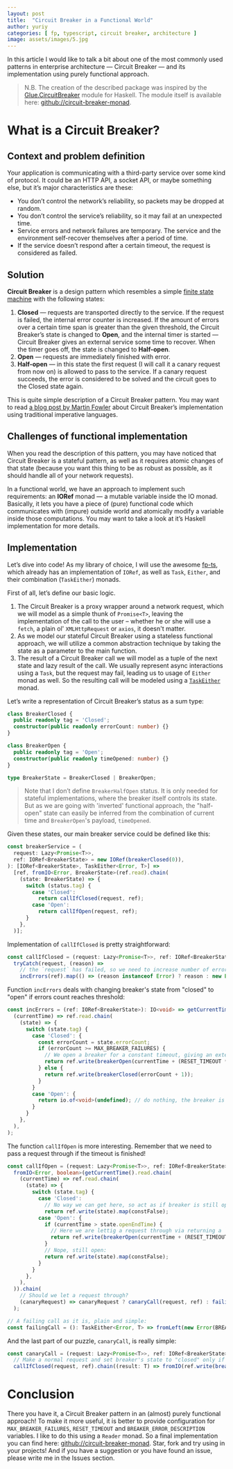 ```yaml
---
layout: post
title:  "Circuit Breaker in a Functional World"
author: yuriy
categories: [ fp, typescript, circuit breaker, architecture ]
image: assets/images/5.jpg
---
```


In this article  I would like to talk a bit about one of the most commonly used patterns in enterprise architecture — Circuit Breaker — and its implementation using purely functional approach.

<!--more-->

> N.B. The creation of the described package was inspired by the [Glue.CircuitBreaker](https://hackage.haskell.org/package/glue-core-0.4.2/docs/Glue-CircuitBreaker.html) module for Haskell. The module itself is available here: [github://circuit-breaker-monad](https://github.com/YBogomolov/circuit-breaker-monad).

# What is a Circuit Breaker?

## Context and problem definition

Your application is communicating with a third-party service over some kind of protocol. It could be an HTTP API, a socket API, or maybe something else, but it’s major characteristics are these:
- You don’t control the network’s reliability, so packets may be dropped at random.
- You don’t control the service’s reliability, so it may fail at an unexpected time.
- Service errors and network failures are temporary. The service and the environment self-recover themselves after a period of time.
- If the service doesn’t respond after a certain timeout, the request is considered as failed.

## Solution

**Circuit Breaker** is a design pattern which resembles a simple [finite state machine](https://en.wikipedia.org/wiki/Finite-state_machine) with the following states:

1. **Closed** — requests are transported directly to the service. If the request is failed, the internal error counter is increased. If the amount of errors over a certain time span is greater than the given threshold, the Circuit Breaker’s state is changed to **Open**, and the internal timer is started — Circuit Breaker gives an external service some time to recover. When the timer goes off, the state is changed to **Half-open**.
2. **Open** — requests are immediately finished with error.
3. **Half-open** — in this state the first request (I will call it a canary request from now on) is allowed to pass to the service. If a canary request succeeds, the error is considered to be solved and the circuit goes to the Closed state again.

This is quite simple description of a Circuit Breaker pattern. You may want to read [a blog post by Martin Fowler](https://martinfowler.com/bliki/CircuitBreaker.html) about Circuit Breaker’s implementation using traditional imperative languages.

## Challenges of functional implementation

When you read the description of this pattern, you may have noticed that Circuit Breaker is a stateful pattern, as well as it requires atomic changes of that state (because you want this thing to be as robust as possible, as it should handle all of your network requests).

In a functional world, we have an approach to implement such requirements: an **IORef** monad — a mutable variable inside the IO monad. Basically, it lets you have a piece of (pure) functional code which communicates with (impure) outside world and atomically modify a variable inside those computations. You may want to take a look at it’s Haskell implementation for more details.

## Implementation

Let’s dive into code! As my library of choice, I will use the awesome [fp-ts](https://github.com/gcanti/fp-ts), which already has an implementation of `IORef`, as well as `Task`, `Either`, and their combination (`TaskEither`) monads.

First of all, let’s define our basic logic.

1. The Circuit Breaker is a proxy wrapper around a network request, which we will model as a simple thunk of `Promise<T>`, leaving the implementation of the call to the user – whether he or she will use a `fetch`, a plain ol' `XMLHttpRequest` or `axios`, it doesn't matter.
2. As we model our stateful Circuit Breaker using a stateless functional approach, we will utilize a common abstraction technique by taking the state as a parameter to the main function.
3. The result of a Circuit Breaker call we will model as a tuple of the next state and lazy result of the call. We usually represent async interactions using a `Task`, but the request may fail, leading us to usage of `Either` monad as well. So the resulting call will be modeled using a [`TaskEither`](https://github.com/gcanti/fp-ts/blob/master/docs/modules/TaskEither.ts.md) monad.

Let’s write a representation of Circuit Breaker’s status as a sum type:

```typescript
class BreakerClosed {
  public readonly tag = 'Closed';
  constructor(public readonly errorCount: number) {}
}

class BreakerOpen {
  public readonly tag = 'Open';
  constructor(public readonly timeOpened: number) {}
}

type BreakerState = BreakerClosed | BreakerOpen;
```

> Note that I don’t define `BreakerHalfOpen` status. It is only needed for stateful implementations, where the breaker itself controls its state. But as we are going with 'inverted' functional approach, the "half-open" state can easily be inferred from the combination of current time and `BreakerOpen`'s payload, `timeOpened`.

Given these states, our main breaker service could be defined like this:

```typescript
const breakerService = (
  request: Lazy<Promise<T>>,
  ref: IORef<BreakerState> = new IORef(breakerClosed(0)),
): [IORef<BreakerState>, TaskEither<Error, T>] =>
  [ref, fromIO<Error, BreakerState>(ref.read).chain(
    (state: BreakerState) => {
      switch (status.tag) {
        case 'Closed':
          return callIfClosed(request, ref);
        case 'Open':
          return callIfOpen(request, ref);
      }
    },
  )];
```

Implementation of `callIfClosed` is pretty straightforward:

```typescript
const callIfClosed = (request: Lazy<Promise<T>>, ref: IORef<BreakerState>): TaskEither<Error, T> =>
  tryCatch(request, (reason) =>
    // the `request` has failed, so we need to increase number of errors in breaker's state and return an error to the user:
    incErrors(ref).map(() => (reason instanceof Error) ? reason : new Error(String(rea
```

Function `incErrors` deals with changing breaker's state from "closed" to "open" if errors count reaches threshold:

```typescript
const incErrors = (ref: IORef<BreakerState>): IO<void> => getCurrentTime().read.chain(
  (currentTime) => ref.read.chain(
    (state) => {
      switch (state.tag) {
        case 'Closed': {
          const errorCount = state.errorCount;
          if (errorCount >= MAX_BREAKER_FAILURES) {
            // We open a breaker for a constant timeout, giving an external service a chance to recover:
            return ref.write(breakerOpen(currentTime + (RESET_TIMEOUT * 1000)));
          } else {
            return ref.write(breakerClosed(errorCount + 1));
          }
        }
        case 'Open': {
          return io.of<void>(undefined); // do nothing, the breaker is already open ¯\_(ツ)_/¯
        }
      }
    },
  ),
);
```

The function `callIfOpen` is more interesting. Remember that we need to pass a request through if the timeout is finished!

```typescript
const callIfOpen = (request: Lazy<Promise<T>>, ref: IORef<BreakerState>): TaskEither<Error, T> =>
  fromIO<Error, boolean>(getCurrentTime().read.chain(
    (currentTime) => ref.read.chain(
      (state) => {
        switch (state.tag) {
          case 'Closed':
            // No way we can get here, so act as if breaker is still open:
            return ref.write(state).map(constFalse);
          case 'Open': {
            if (currentTime > state.openEndTime) {
              // Here we are lettig a request through via returning a `true` as `canaryRequest` result:
              return ref.write(breakerOpen(currentTime + (RESET_TIMEOUT * 1000))).map(constTrue);
            }
            // Nope, still open:
            return ref.write(state).map(constFalse);
          }
        }
      },
    ),
  )).chain(
    // Should we let a request through?
    (canaryRequest) => canaryRequest ? canaryCall(request, ref) : failingCall(),
  );

// A failing call as it is, plain and simple:
const failingCall = (): TaskEither<Error, T> => fromLeft(new Error(BREAKER_ERROR_DESCRIPTION));
```

And the last part of our puzzle, `canaryCall`, is really simple:

```typescript
const canaryCall = (request: Lazy<Promise<T>>, ref: IORef<BreakerState>): TaskEither<Error, T> =>
  // Make a normal request and set breaker's state to "closed" only if the request succedes:
  callIfClosed(request, ref).chain((result: T) => fromIO(ref.write(breakerClosed(0)).chain(() => io.of(result))));
```

# Conclusion

There you have it, a Circuit Breaker pattern in an (almost) purely functional approach! To make it more useful, it is better to provide configuration for `MAX_BREAKER_FAILURES`, `RESET_TIMEOUT` and `BREAKER_ERROR_DESCRIPTION` variables. I like to do this using a `Reader` monad. So a final implementation you can find here: [github://circuit-breaker-monad](https://github.com/YBogomolov/circuit-breaker-monad). Star, fork and try using in your projects! And if you have a suggestion or you have found an issue, please write me in the Issues section.
